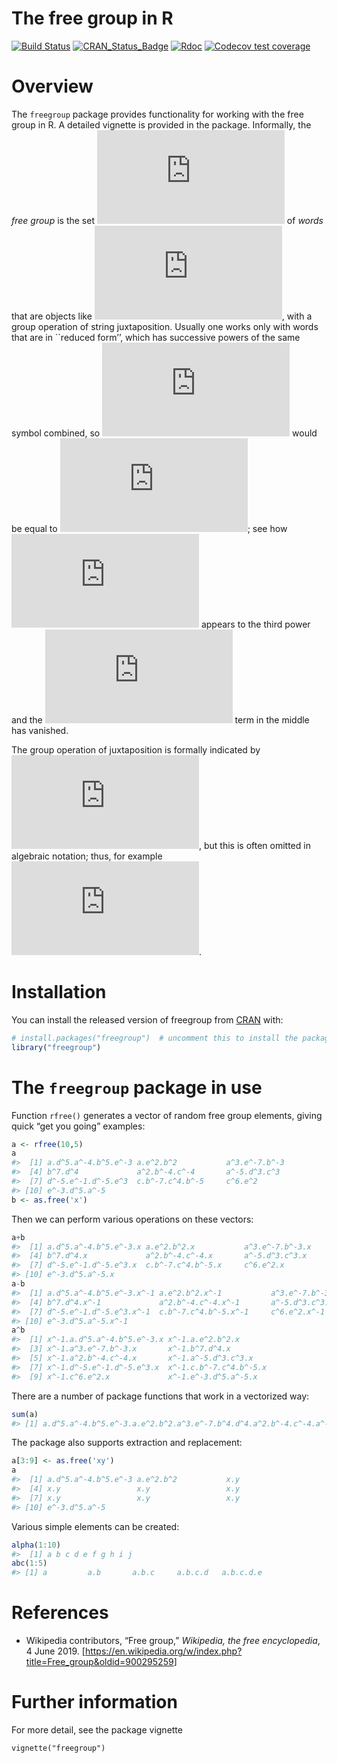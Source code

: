 The free group in R
================

<!-- README.md is generated from README.Rmd. Please edit that file -->

<!-- badges: start -->

[![Build
Status](https://travis-ci.org/RobinHankin/freegroup.svg?branch=master)](https://travis-ci.org/RobinHankin/freegroup)
[![CRAN\_Status\_Badge](https://www.r-pkg.org/badges/version/freegroup)](https://cran.r-project.org/package=freegroup)
[![Rdoc](http://www.rdocumentation.org/badges/version/freegroup)](http://www.rdocumentation.org/packages/freegroup)
[![Codecov test
coverage](https://codecov.io/gh/RobinHankin/freegroup/branch/master/graph/badge.svg)](https://codecov.io/gh/RobinHankin/freegroup/branch/master)
<!-- badges: end -->

# Overview

The `freegroup` package provides functionality for working with the free
group in R. A detailed vignette is provided in the package. Informally,
the *free group* is the set ![X](https://latex.codecogs.com/png.latex?X
"X") of *words* that are objects like
![W=c^{-4}bb^2aa^{-1}ca](https://latex.codecogs.com/png.latex?W%3Dc%5E%7B-4%7Dbb%5E2aa%5E%7B-1%7Dca
"W=c^{-4}bb^2aa^{-1}ca"), with a group operation of string
juxtaposition. Usually one works only with words that are in \`\`reduced
form’’, which has successive powers of the same symbol combined, so
![W](https://latex.codecogs.com/png.latex?W "W") would be equal to
![c^{-4}b^3ca](https://latex.codecogs.com/png.latex?c%5E%7B-4%7Db%5E3ca
"c^{-4}b^3ca"); see how ![b](https://latex.codecogs.com/png.latex?b "b")
appears to the third power and the
![a](https://latex.codecogs.com/png.latex?a "a") term in the middle has
vanished.

The group operation of juxtaposition is formally indicated by
![\\circ](https://latex.codecogs.com/png.latex?%5Ccirc "\\circ"), but
this is often omitted in algebraic notation; thus, for example
![a^2b^{-3}c^2\\circ c^{-2}ba =a^2b^{-3}c^2c{^-2}ba
=a^2b^{-2}ba](https://latex.codecogs.com/png.latex?a%5E2b%5E%7B-3%7Dc%5E2%5Ccirc%20c%5E%7B-2%7Dba%20%3Da%5E2b%5E%7B-3%7Dc%5E2c%7B%5E-2%7Dba%20%3Da%5E2b%5E%7B-2%7Dba
"a^2b^{-3}c^2\\circ c^{-2}ba =a^2b^{-3}c^2c{^-2}ba =a^2b^{-2}ba").

# Installation

You can install the released version of freegroup from
[CRAN](https://CRAN.R-project.org) with:

``` r
# install.packages("freegroup")  # uncomment this to install the package
library("freegroup")
```

# The `freegroup` package in use

Function `rfree()` generates a vector of random free group elements,
giving quick “get you going” examples:

``` r
a <- rfree(10,5)
a
#>  [1] a.d^5.a^-4.b^5.e^-3 a.e^2.b^2           a^3.e^-7.b^-3      
#>  [4] b^7.d^4             a^2.b^-4.c^-4       a^-5.d^3.c^3       
#>  [7] d^-5.e^-1.d^-5.e^3  c.b^-7.c^4.b^-5     c^6.e^2            
#> [10] e^-3.d^5.a^-5
b <- as.free('x')
```

Then we can perform various operations on these vectors:

``` r
a+b
#>  [1] a.d^5.a^-4.b^5.e^-3.x a.e^2.b^2.x           a^3.e^-7.b^-3.x      
#>  [4] b^7.d^4.x             a^2.b^-4.c^-4.x       a^-5.d^3.c^3.x       
#>  [7] d^-5.e^-1.d^-5.e^3.x  c.b^-7.c^4.b^-5.x     c^6.e^2.x            
#> [10] e^-3.d^5.a^-5.x
a-b
#>  [1] a.d^5.a^-4.b^5.e^-3.x^-1 a.e^2.b^2.x^-1           a^3.e^-7.b^-3.x^-1      
#>  [4] b^7.d^4.x^-1             a^2.b^-4.c^-4.x^-1       a^-5.d^3.c^3.x^-1       
#>  [7] d^-5.e^-1.d^-5.e^3.x^-1  c.b^-7.c^4.b^-5.x^-1     c^6.e^2.x^-1            
#> [10] e^-3.d^5.a^-5.x^-1
a^b
#>  [1] x^-1.a.d^5.a^-4.b^5.e^-3.x x^-1.a.e^2.b^2.x          
#>  [3] x^-1.a^3.e^-7.b^-3.x       x^-1.b^7.d^4.x            
#>  [5] x^-1.a^2.b^-4.c^-4.x       x^-1.a^-5.d^3.c^3.x       
#>  [7] x^-1.d^-5.e^-1.d^-5.e^3.x  x^-1.c.b^-7.c^4.b^-5.x    
#>  [9] x^-1.c^6.e^2.x             x^-1.e^-3.d^5.a^-5.x
```

There are a number of package functions that work in a vectorized way:

``` r
sum(a)
#> [1] a.d^5.a^-4.b^5.e^-3.a.e^2.b^2.a^3.e^-7.b^4.d^4.a^2.b^-4.c^-4.a^-5.d^3.c^3.d^-5.e^-1.d^-5.e^3.c.b^-7.c^4.b^-5.c^6.e^-1.d^5.a^-5
```

The package also supports extraction and replacement:

``` r
a[3:9] <- as.free('xy')
a
#>  [1] a.d^5.a^-4.b^5.e^-3 a.e^2.b^2           x.y                
#>  [4] x.y                 x.y                 x.y                
#>  [7] x.y                 x.y                 x.y                
#> [10] e^-3.d^5.a^-5
```

Various simple elements can be created:

``` r
alpha(1:10)
#>  [1] a b c d e f g h i j
abc(1:5)
#> [1] a         a.b       a.b.c     a.b.c.d   a.b.c.d.e
```

# References

  - Wikipedia contributors, “Free group,” *Wikipedia, the free
    encyclopedia*, 4 June 2019.
    \[<https://en.wikipedia.org/w/index.php?title=Free_group&oldid=900295259>\]

# Further information

For more detail, see the package vignette

`vignette("freegroup")`
